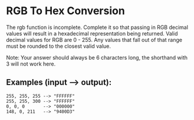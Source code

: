 # RGB To Hex Conversion

The rgb function is incomplete.
Complete it so that passing in RGB decimal values will result in a hexadecimal representation being returned.
Valid decimal values for RGB are 0 - 255.
Any values that fall out of that range must be rounded to the closest valid value.

Note: Your answer should always be 6 characters long, the shorthand with 3 will not work here.

## Examples (input --> output):

```
255, 255, 255 --> "FFFFFF"
255, 255, 300 --> "FFFFFF"
0, 0, 0       --> "000000"
148, 0, 211   --> "9400D3"
```